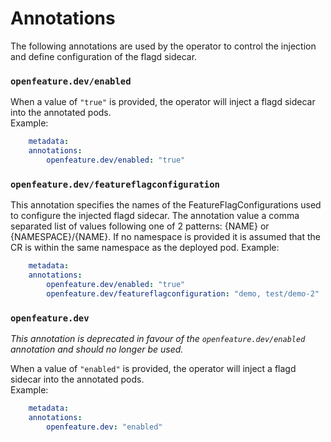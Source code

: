 # Annotations

The following annotations are used by the operator to control the injection and define configuration of the flagd sidecar.

### `openfeature.dev/enabled`
When a value of `"true"` is provided, the operator will inject a flagd sidecar into the annotated pods.  
Example: 
```yaml
    metadata:
    annotations:
        openfeature.dev/enabled: "true"
```

### `openfeature.dev/featureflagconfiguration`
This annotation specifies the names of the FeatureFlagConfigurations used to configure the injected flagd sidecar.
The annotation value a comma separated list of values following one of 2 patterns: {NAME} or {NAMESPACE}/{NAME}. 
If no namespace is provided it is assumed that the CR is within the same namespace as the deployed pod.
Example:
```yaml
    metadata:
    annotations:
        openfeature.dev/enabled: "true"
        openfeature.dev/featureflagconfiguration: "demo, test/demo-2"
```

### `openfeature.dev`
*This annotation is deprecated in favour of the `openfeature.dev/enabled` annotation and should no longer be used.* 

When a value of `"enabled"` is provided, the operator will inject a flagd sidecar into the annotated pods.  
Example: 
```yaml
    metadata:
    annotations:
        openfeature.dev: "enabled"
```
